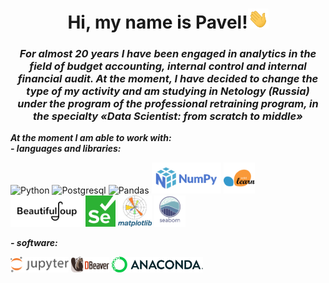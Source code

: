 <div id="header" align="center">
    <h1><b>Hi, my name is Pavel!</b><img src="https://github.com/DurinPavel/DurinPavel/blob/main/images/hi.gif" height="32"/></h1>
    <h3><b><i>For almost 20 years I have been engaged in analytics in the field of budget accounting, internal control and internal financial audit. At the moment, I have decided to change the type of my activity and am studying in Netology (Russia) under the program of the professional retraining program, in the specialty «Data Scientist: from scratch to middle»</i></b></h3>
</div>
<p><b><i>At the moment I am able to work with:<br/>- languages and libraries:</i></b></p>
<p>
    <img src="https://cdn.jsdelivr.net/gh/devicons/devicon/icons/python/python-original-wordmark.svg" alt="Python" height="50"/>
    <img src="https://cdn.jsdelivr.net/gh/devicons/devicon/icons/postgresql/postgresql-original-wordmark.svg" alt="Postgresql" height="50"/>
    <img src="https://cdn.jsdelivr.net/gh/devicons/devicon/icons/pandas/pandas-original-wordmark.svg" alt="Pandas" height="50"/>
    <img src="https://github.com/DurinPavel/DurinPavel/blob/main/images/numpy.png" alt="NumPy" height="50"/>
    <img src="https://github.com/DurinPavel/DurinPavel/blob/main/images/scikit-learn.png" alt="Scikit-learn" height="50"/>
    <img src="https://github.com/DurinPavel/DurinPavel/blob/main/images/beautifulsoup.png" alt="Beautifulsoup" height="50"/>
    <img src="https://github.com/DurinPavel/DurinPavel/blob/main/images/selenium.svg" alt="Selenium" height="50"/>
    <img src="https://github.com/DurinPavel/DurinPavel/blob/main/images/matplotlib.png" alt="Matplotlib" height="50"/>
    <img src="https://github.com/DurinPavel/DurinPavel/blob/main/images/seaborn.png" alt="Seaborn" height="50"/>
          
</p>
<p><b><i>- software:</i></b></p>
<p>
    <img src="https://github.com/DurinPavel/DurinPavel/blob/main/images/jupiter.png" alt="Jupyter" height="25"/>
    <img src="https://github.com/DurinPavel/DurinPavel/blob/main/images/dbeaver.png" alt="DBeaver" height="25"/>
    <img src="https://github.com/DurinPavel/DurinPavel/blob/main/images/Anaconda.png" alt="Anaconda" height="25"/>
</p>    

<!--
**DurinPavel/DurinPavel** is a ✨ _special_ ✨ repository because its `README.md` (this file) appears on your GitHub profile.

Here are some ideas to get you started:

- 🔭 I’m currently working on ...
- 🌱 I’m currently learning ...
- 👯 I’m looking to collaborate on ...
- 🤔 I’m looking for help with ...
- 💬 Ask me about ...
- 📫 How to reach me: ...
- 😄 Pronouns: ...
- ⚡ Fun fact: ...
-->
